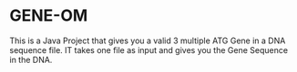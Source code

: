 # GENE-OM
This is a Java Project that gives you a valid 3 multiple ATG Gene in a DNA sequence file. IT takes one file as input and gives you the Gene Sequence in the DNA.
